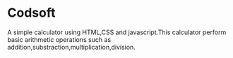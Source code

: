 # Codsoft
A simple calculator using HTML,CSS and javascript.This calculator perform basic arithmetic operations such as addition,substraction,multiplication,division.
